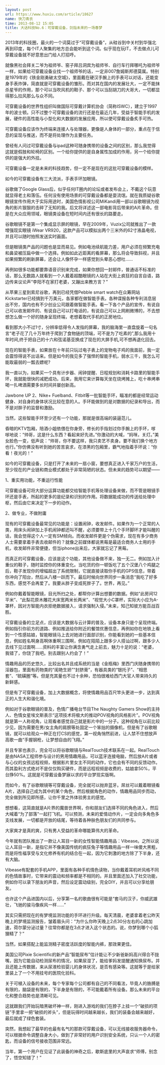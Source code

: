 ```yaml
---
layout: post
url: https://www.huxiu.com/article/18627
name: 快刀青衣
time: 2013-08-12 15:05
title: 大话科技No.6：可穿戴设备，剑指未来的一场春梦
---
```

2013年的科技圈，最火的一个词莫过于“可穿戴设备”，从硅谷到中关村到华强北再到印度，每个IT人聚集的地方总会能听到这个词。似乎现在玩IT，不去做点儿可穿戴设备就不好意思出门给人打招呼。

就像黑社会拜关二爷为祖师爷、窑子拜吕洞宾为祖师爷、自行车行拜哪吒为祖师爷一样，如果给可穿戴设备业找一个祖师爷的话，一定非007詹姆斯邦德莫属。特别是1979年的《铁金刚勇破太空城》，里面戴在硬汉手腕上的手表可以对话，还能变身手表炸弹，简直就是可穿戴设备的雏形。而对其在国内的发展壮大，一定不能抹杀星爷的作用，那个可以当吹风机的鞋子、那个可以当刮胡刀的大哥大，一切都显得那么拉风那么与众不同。

可穿戴设备的世界性组织叫做国际可穿戴计算机协会（简称ISWC），建立于1997年的波士顿。只不过整个可穿戴设备的流行还是在最近几年，受益于智能手机的发展，硬件的高性能与小型化和大数据的发展应用，所以使可穿戴设备炙手可热。

可穿戴设备应该作为终端来连接人与处理器，更像是人身体的一部分，重点在于信息的呈现与推送，而不是将处理作为主要任务。

曾经有人问过可穿戴设备与ipad这种可随身携带的设备之间的区别，那么我觉得这就是假肢和轮椅的区别。一个给你提供的是自身属性加成的作用，另一个给你提供的是强大的外挂。

可穿戴设备一定是未来的科技趋势，但一定不是现在的这批可穿戴设备的模样。

如今的可穿戴设备有三大流派，手表手环加眼镜。

谷歌做了Google Glass后，似乎任何IT圈内的论坛或者发布会上，不戴这个玩意就显得老土和落伍。任何没有使用场景的可穿戴设备都是耍流氓。就在我质疑谷歌眼镜宣传作用大于实际用途时，美国色情影视公司MiKandi用一部以谷歌眼镜为视角的影片狠狠的击碎了无知的我。后文将详述这一部电影背后带来的A片革命。但是在大众应用领域，眼镜类设备在短时间内还有很长的路要走。

谷歌眼镜不是第一个集成显示屏的眼镜，早在2009年，Vuzix公司就推出了一款增强现实眼镜 iWear VR920，这款产品可以模拟出两个三米外的62寸液晶电视，并且可以随时拍照发送实时画面。

但是眼镜类产品的问题也是显而易见。例如电池续航能力差，用户必须在频繁充电和鼻梁被压扁中做一个选择。例如如此近距离的看屏幕，那么将会导致斜视，并且如果频繁的刷新屏幕，还会让人像怀孕一样感觉到头晕恶心想吐……

再例如很多功能都要靠语音识别来完成，如果你想回一封邮件，普通话不标准的话，那么无数路人就看到一个人戴着超酷眼镜的人站在大街上疯狂的自言自语，路边传来议论声“李阳不在家打老婆，又蹦出来教方言？”

从苹果三星到索尼谷歌，再到已经凭借Pebble smart watch在众筹网站Kickstarter已经搞到千万美元，各家都在做智能手表。各种谍报各种专利消息层出不穷，国内也有不少创业公司跟着做智能手表。看一下各个产品的宣传，有说自己可以收发邮件的、有说自己可以打电话的，有说自己可以上网刷微博的，不去想想怎么做一个好的随身呈现终端，老想着取代手机的正房地位。

看到那大小不过1寸，分辨率低得令人发指的屏幕，我的脑海里一直盘旋着一句名言“老子花了几十万年终于爬到了食物链的顶端，可不是为了吃素的”,那么我用十年时间,终于把自己的十六和弦诺基亚换成了现在的大屏手机,可不想再退化回去。

现在的智能手表，如果放在十年前只玩过电子表上的宠物电子鸡的我面前，我一定会震惊得说不出话来。但是如今的我见多了强悍的智能手机，弱水三千，我怎么可能取最弱的一瓢去嫖呢?

我一直以为，如果买一个具有计步器、闹钟提醒、日程规划和消耗卡路里的智能手环，我就能很快的减肥成功。后来，我用它来计算每天坐在烧烤摊上，吃十串烤串喝一扎啤酒需要多长时间并屡创新高。

Jawbone UP 2、Nike+ Fuelband、Fitbit等一批智能手环，瞄准的都是经常运动健身、对自身的身体状况比较在意的人。手环能做到的是对数据的纪录和导出，而不是对胖子的监督和激励。

当然，这些智能手环至少还有一个功能，那就是很高端的装逼范儿。

昏暗的KTV包厢，陪酒小姐依偎在你身旁，修长的手指划过你手腕上的手环，嗲嗲地说：“帅哥，这是什么东西？看起来好先进。”你激动的大喊，“妈咪，关灯。”美女脸色一变，低声说：“帅哥，你不要这样，我只卖艺不卖身。要不我们换个地方也行。”你仿佛没有听到她的苦苦哀求，在漆黑的包厢里，霸气地指着手环说：“你看！夜光的！”

如今的可穿戴设备，只是打开了未来的一扇小窗，要想真正进入千家万户的生活，至少现在的产业链和商业模式都处于非常简陋的状态。但未来的趋势可以期望——

1、重实用功能，不重运行性能

可穿戴设备可将大部分运算功能都交给智能手机等处理设备来做，而不管是眼镜手环还是手表，所起的更多的是纪录和识别的作用。将数据能成功的传送给处理中枢，然后由它来决定下一步的动作。

2、做专业，不做附庸

现有的可穿戴设备最常见的功能是：设置闹钟，收发邮件。如果作为一个正常的人类，用床头闹钟加上手机闹钟都还叫不醒，必须要带上十几个手环脚环才能叫醒的话，我会觉得这个人一定有SM倾向。而收发邮件更是个伪需求，现在有多少商务人士需要拿着手表去收邮件的？就像之前媒体都说黑莓是最适合商务人士用的手机，收发邮件非常便捷，但当iphone出来后，大家就忘记了黑莓。

而真正的可穿戴设备，应该是这个功能，其他设备做不来，独一无二。例如加入计重仪的鞋子，随时监控你的体重变化。当吃货的你一顿饭吃了五个汉堡八个鸡腿之后，鞋子发现你的增幅超出了系统限制，它就直接读取你手机的GPS信息，带着你冲向了阳台，然后从八楼一跃而下。最后时候向世界同步一条消息“我吃了好多东西，感觉不会再爱了。我要从胖子变成死胖子了。世界，再见。”

例如你戴着智能眼镜，目光所扫之处，都帮你计算出想要的数据。例如“此房间12平米”、“此梨花原木雕花大床宽两米长两米”、“视觉大小C罩杯，实际大小应为A-罩杯，因对方智能内衣拒绝数据接入，请求强制入侵。”未来，知己知彼方能百战百胜。

可穿戴设备的立足点，应该是大数据与云计算的普及，设备本身只是个呈现终端。例如指引你前方的道路、例如推送给你附近的餐馆优惠信息，再例如你在地铁上看到一个性感姑娘，智能眼镜马上去对她进行面部识别，你能看到她的一些基本信息，例如姓名啊身高啊体重啊三围啊，例如在陌陌上跟多少人搭讪过啊，跟多少人去线下见过面啊……资料的丰富让你满含勇气走上前去，魅力十足的说：“老婆，我错了，你饶了我吧。别去跟别人约会了！”

情趣用品的历史悠久，比较出名并且成系统的当是《金瓶梅》里西门庆随身携带的淫器包，里面有药物类的“闺艳生娇”“封脐膏”，有器具类的“银托子”、“相思套”、“硫磺圈”等。但是充其量也不过十余种，恐怕很难给西门大官人带来持久的新鲜感。

但是有了可穿戴设备，加上大数据概念，将使情趣用品百尺竿头更进一步，达到真正的人生大和谐化境。

例如对于谷歌眼镜的普及，色情广播电台节目The Naughty Gamers Show的主持人、色情女星埃文斯表示“这项技术将极大的推动POV视角的风格影片”。POV视角就是第一人称视角，让观看者感觉自己就是影片中的一分子。这种视角在以前比较少见，因为需要在男/女主角的肩膀等处固定一个笨拙的摄像机，但是有了谷歌眼镜，就可以给观众一种正在打CS的感觉，第一视角悄然前进，让人禁不住想放声高歌一曲“手握钢枪，让梦想自由的飞翔。”

并且专家也表示，完全可以将谷歌眼镜与RealTouch技术联系在一起。RealTouch是由NASA工程师参与设计的男用情趣用品，可以蓝牙连接电脑，然后放A片或者与心仪的女孩远程视频，根据影片里女主不同的动作，它也会有不同的反馈动作。而其盈利方式绝对不是仅仅购买硬件，而是远程视频是收费的，姑娘拿50%，平台挣50%。这就是可穿戴设备梦寐以求的平台梦现实版啊。

而如今，有了谷歌眼镜等可穿戴设备，完全就可以抛弃蓝牙。屌丝可以戴着眼镜看A片，选择自己成为其中的某个角色，然后根据角色的动作，情趣用品同步而动，完全做到所见即所感，让你千里之外体验男主的感觉。

想想看，这简直就是A片界的魔兽世界啊，你和朋友们选择不同的角色进入，然后大喊着“为了部落”一起打飞机。可以预测，未来的爱情动作片，一定会向多角色多支线发展，一切都是开放的结尾，等待着各种肤色朋友们的共同参与。

大家爽才是真的爽，只有男人受益的革命哪能算伟大的革命。

今年就有团队推出了一款让人耳目一新的女性智能情趣用品：Vibease。之所以说让人耳目一新，是指它并不像美国传统的疯狂兔子等情趣用品一样一味傻大黑粗，而是将性福享受与文化修养有机的结合在一起，因为它刺激的地方除了下半身，还有大脑。

Vibease有配套的手机APP，里面有各种手机情色读物，当你戴着耳机听风格不同的色情故事时，它带来的震动和频率都是不相同的。并且里面还加入了社交功能，例如你可以录下朋友的声音，然后设定震动级别，完全DIY，并且可以分享给朋友。

也许这个产品进国内以后，分享第一名的歌曲很有可能是“套马的汉子，你威武雄壮，飞驰的骏马像疾风一样……”

其实只需把现在的有梦境监测功能的手环进行升级。每天清晨，老婆拿着老公昨天晚上的梦境监测报告，皱着眉头问：“为什么你昨天晚上2点30分左右的心跳加速，荷尔蒙分泌过量？往常你都是在3点才进入这个状态的。说，你梦到哪个小狐狸精了？”

当然，如果搭配上能监测精子密度活跃度的智能内裤，那效果更佳。

美国公司Pixie Scientific的新产品“智能尿布”估计能让不少新爸新妈高兴得合不拢嘴，因为它能自动检测尿布的情况，如果尿湿了，能给爹妈发提醒通知换尿布。并且还能上传数据，来从尿液检验婴儿的身体状况，是否有感染等。这就等于是给家里装上了一个不用挂号的医院化验科。

关于可植入设备的未来，每个专家每个公司都有自己的不同看法，毕竟人的胳膊是有限的，脑袋是有限的，下半身是有限的，不可能戴着所有设备。那么未来的平台化和整合趋势也是清晰可见。

这就跟我们开始玩暗黑破坏神一样，刚进入游戏的我们在脖子上挂一个“破损的项链”手里拿一把“破损的斧头”，但是玩得时间越来越长，我们的装备会越来越好，最后就成了绿色套装。

突然，我想起了最早的也最有名气的那款可穿戴设备，可以无线接收服务器命令，可以根据命令调整自身大小，做到了非常好的用户识别安全系统，只认一个人的密匙，而设备的信号接收范围非常远。

当年，第一个用户在见证了此装备的神奇之后，歇斯底里的大声哀求“师傅，别念了，悟空知错了！”

